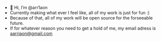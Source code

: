- 👋 Hi, I’m @arr1aon
- Currently making what ever I feel like, all of my work is just for fun :)
- Because of that, all of my work will be open source for the forseeable future.
- If for whatever reason you need to get a hold of me, my email adress is aarriaon@gmail.com

<!---
arr1aon/arr1aon is a ✨ special ✨ repository because its `README.md` (this file) appears on your GitHub profile.
You can click the Preview link to take a look at your changes.
--->
